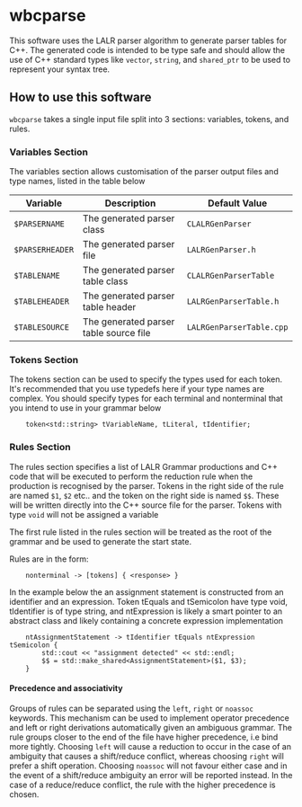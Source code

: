 # wbcparse
This software uses the LALR parser algorithm to generate parser tables for C++. The generated code is intended to be
type safe and should allow the use of C++ standard types like `vector`, `string`, and `shared_ptr` to be used to
represent your syntax tree.

## How to use this software
`wbcparse` takes a single input file split into 3 sections: variables, tokens, and rules.

### Variables Section
The variables section allows customisation of the parser output files and type names, listed in the table below


| Variable        | Description                            | Default Value            |
| --------------- | -------------------------------------- |------------------------- |
| `$PARSERNAME`   | The generated parser class             | `CLALRGenParser`         |
| `$PARSERHEADER` | The generated parser file              | `LALRGenParser.h`        |
| `$TABLENAME`    | The generated parser table class       | `CLALRGenParserTable`    |
| `$TABLEHEADER`  | The generated parser table header      | `LALRGenParserTable.h`   |
| `$TABLESOURCE`  | The generated parser table source file | `LALRGenParserTable.cpp` |

### Tokens Section

The tokens section can be used to specify the types used for each token. It's recommended that you use typedefs here
if your type names are complex. You should specify types for each terminal and nonterminal that you intend to use in your grammar below

```
    token<std::string> tVariableName, tLiteral, tIdentifier;
```

### Rules Section

The rules section specifies a list of LALR Grammar productions and C++ code that will be executed to perform the
reduction rule when the production is recognised by the parser. Tokens in the right side of the rule are named
`$1`, `$2` etc.. and the token on the right side is named `$$`. These will be written directly into the C++ source
file for the parser. Tokens with type `void` will not be assigned a variable

The first rule listed in the rules section will be treated as the root of the grammar and be used to generate the start state.

Rules are in the form:

```
    nonterminal -> [tokens] { <response> }
```

In the example below the an assignment statement is constructed from an identifier and an expression. Token tEquals and tSemicolon have type void, tIdentifier is of type string, and ntExpression is likely a smart pointer to an abstract class and likely containing a concrete expression implementation

```
    ntAssignmentStatement -> tIdentifier tEquals ntExpression tSemicolon {
        std::cout << "assignment detected" << std::endl;
        $$ = std::make_shared<AssignmentStatement>($1, $3);
    }
```


#### Precedence and associativity

Groups of rules can be separated using the `left`, `right` or `noassoc` keywords. This mechanism can be used to implement operator precedence and left or right derivations automatically given an ambiguous grammar. The rule groups closer to the end of the file have higher precedence, i.e bind more tightly. Choosing `left` will cause a reduction to occur in the case of an ambiguity that causes a shift/reduce conflict, whereas choosing `right` will prefer a shift operation. Choosing `noassoc` will not favour either case and in the event of a shift/reduce ambiguity an error will be reported instead. In the case of a reduce/reduce conflict, the rule with the higher precedence is chosen.


